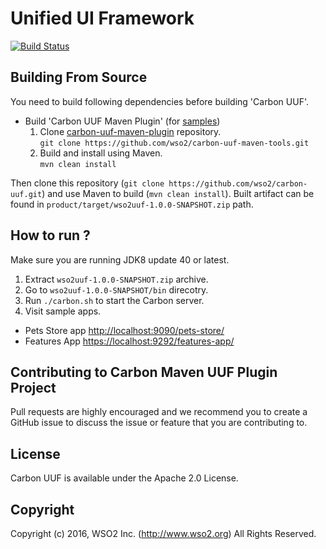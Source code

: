 # Unified UI Framework

[![Build Status](https://wso2.org/jenkins/buildStatus/icon?job=carbon-uuf)](https://wso2.org/jenkins/me/my-views/view/All/job/carbon-uuf/)

## Building From Source

You need to build following dependencies before building 'Carbon UUF'.

- Build 'Carbon UUF Maven Plugin' (for [samples](samples/sample4))
  1. Clone [carbon-uuf-maven-plugin](https://github.com/wso2/carbon-uuf-maven-tools) repository.<br/>`git clone https://github.com/wso2/carbon-uuf-maven-tools.git`
  2. Build and install using Maven.<br/> `mvn clean install`

Then clone this repository (`git clone https://github.com/wso2/carbon-uuf.git`) and use Maven to build (`mvn clean install`). Built artifact can be found in `product/target/wso2uuf-1.0.0-SNAPSHOT.zip` path.

## How to run ?

Make sure you are running JDK8 update 40 or latest.

1. Extract `wso2uuf-1.0.0-SNAPSHOT.zip` archive.
2. Go to `wso2uuf-1.0.0-SNAPSHOT/bin` direcotry.
4. Run `./carbon.sh` to start the Carbon server.
5. Visit sample apps.
  * Pets Store app [http://localhost:9090/pets-store/](http://localhost:9090/pets-store/)
  * Features App [https://localhost:9292/features-app/](https://localhost:9292/features-app/)

## Contributing to Carbon Maven UUF Plugin Project

Pull requests are highly encouraged and we recommend you to create a GitHub issue to discuss the issue or feature that you are contributing to.  

## License

Carbon UUF is available under the Apache 2.0 License.

## Copyright

Copyright (c) 2016, WSO2 Inc. (http://www.wso2.org) All Rights Reserved.
